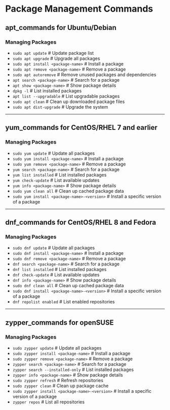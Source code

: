 # Package Management Commands

## **apt_commands** for Ubuntu/Debian

### Managing Packages
- `sudo apt update`                          # Update package list
- `sudo apt upgrade`                         # Upgrade all packages
- `sudo apt install <package-name>`          # Install a package
- `sudo apt remove <package-name>`           # Remove a package
- `sudo apt autoremove`                      # Remove unused packages and dependencies
- `apt search <package-name>`                # Search for a package
- `apt show <package-name>`                  # Show package details
- `dpkg -l`                                  # List installed packages
- `apt list --upgradable`                    # List upgradable packages
- `sudo apt clean`                           # Clean up downloaded package files
- `sudo apt dist-upgrade`                    # Upgrade the system

---

## **yum_commands** for CentOS/RHEL 7 and earlier

### Managing Packages
- `sudo yum update`                         # Update all packages
- `sudo yum install <package-name>`         # Install a package
- `sudo yum remove <package-name>`          # Remove a package
- `yum search <package-name>`               # Search for a package
- `yum list installed`                      # List installed packages
- `yum check-update`                        # List available updates
- `yum info <package-name>`                 # Show package details
- `sudo yum clean all`                      # Clean up cached package data
- `sudo yum install <package-name>-<version>` # Install a specific version of a package

---

## **dnf_commands** for CentOS/RHEL 8 and Fedora

### Managing Packages
- `sudo dnf update`                         # Update all packages
- `sudo dnf install <package-name>`         # Install a package
- `sudo dnf remove <package-name>`          # Remove a package
- `dnf search <package-name>`               # Search for a package
- `dnf list installed`                      # List installed packages
- `dnf check-update`                        # List available updates
- `dnf info <package-name>`                 # Show package details
- `sudo dnf clean all`                      # Clean up cached package data
- `sudo dnf install <package-name>-<version>` # Install a specific version of a package
- `dnf repolist enabled`                    # List enabled repositories

---

## **zypper_commands** for openSUSE

### Managing Packages
- `sudo zypper update`                      # Update all packages
- `sudo zypper install <package-name>`      # Install a package
- `sudo zypper remove <package-name>`       # Remove a package
- `zypper search <package-name>`            # Search for a package
- `zypper search --installed-only`          # List installed packages
- `zypper info <package-name>`              # Show package details
- `sudo zypper refresh`                     # Refresh repositories
- `sudo zypper clean`                       # Clean up package cache
- `sudo zypper install <package-name>-<version>` # Install a specific version of a package
- `zypper repos`                             # List all repositories

